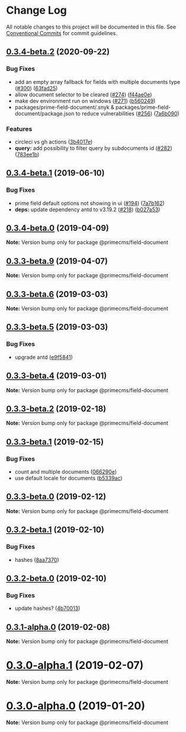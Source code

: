 # Change Log

All notable changes to this project will be documented in this file.
See [Conventional Commits](https://conventionalcommits.org) for commit guidelines.

## [0.3.4-beta.2](https://github.com/birkir/prime/tree/master/packages/prime-field-document/compare/v0.3.4-beta.1...v0.3.4-beta.2) (2020-09-22)

### Bug Fixes

- add an empty array fallback for fields with multiple documents type ([#300](https://github.com/birkir/prime/tree/master/packages/prime-field-document/issues/300)) ([63fad25](https://github.com/birkir/prime/tree/master/packages/prime-field-document/commit/63fad25))
- allow document selector to be cleared ([#274](https://github.com/birkir/prime/tree/master/packages/prime-field-document/issues/274)) ([f44ae0e](https://github.com/birkir/prime/tree/master/packages/prime-field-document/commit/f44ae0e))
- make dev environment run on windows ([#271](https://github.com/birkir/prime/tree/master/packages/prime-field-document/issues/271)) ([b560249](https://github.com/birkir/prime/tree/master/packages/prime-field-document/commit/b560249))
- packages/prime-field-document/.snyk & packages/prime-field-document/package.json to reduce vulnerabilities ([#256](https://github.com/birkir/prime/tree/master/packages/prime-field-document/issues/256)) ([7a6b090](https://github.com/birkir/prime/tree/master/packages/prime-field-document/commit/7a6b090))

### Features

- circleci vs gh actions ([3b4017e](https://github.com/birkir/prime/tree/master/packages/prime-field-document/commit/3b4017e))
- **query:** add possibility to filter query by subdocuments id ([#282](https://github.com/birkir/prime/tree/master/packages/prime-field-document/issues/282)) ([783ee1b](https://github.com/birkir/prime/tree/master/packages/prime-field-document/commit/783ee1b))

## [0.3.4-beta.1](https://github.com/birkir/prime/tree/master/packages/prime-field-document/compare/v0.3.4-beta.0...v0.3.4-beta.1) (2019-06-10)

### Bug Fixes

- prime field default options not showing in ui ([#194](https://github.com/birkir/prime/tree/master/packages/prime-field-document/issues/194)) ([7a7b162](https://github.com/birkir/prime/tree/master/packages/prime-field-document/commit/7a7b162))
- **deps:** update dependency antd to v3.19.2 ([#218](https://github.com/birkir/prime/tree/master/packages/prime-field-document/issues/218)) ([b027a53](https://github.com/birkir/prime/tree/master/packages/prime-field-document/commit/b027a53))

## [0.3.4-beta.0](https://github.com/birkir/prime/tree/master/packages/prime-field-document/compare/v0.3.3-beta.9...v0.3.4-beta.0) (2019-04-09)

**Note:** Version bump only for package @primecms/field-document

## [0.3.3-beta.9](https://github.com/birkir/prime/tree/master/packages/prime-field-document/compare/v0.3.3-beta.8...v0.3.3-beta.9) (2019-04-07)

**Note:** Version bump only for package @primecms/field-document

## [0.3.3-beta.6](https://github.com/birkir/prime/tree/master/packages/prime-field-document/compare/v0.3.3-beta.5...v0.3.3-beta.6) (2019-03-03)

**Note:** Version bump only for package @primecms/field-document

## [0.3.3-beta.5](https://github.com/birkir/prime/tree/master/packages/prime-field-document/compare/v0.3.3-beta.4...v0.3.3-beta.5) (2019-03-03)

### Bug Fixes

- upgrade antd ([e9f5841](https://github.com/birkir/prime/tree/master/packages/prime-field-document/commit/e9f5841))

## [0.3.3-beta.4](https://github.com/birkir/prime/tree/master/packages/prime-field-document/compare/v0.3.3-beta.3...v0.3.3-beta.4) (2019-03-01)

**Note:** Version bump only for package @primecms/field-document

## [0.3.3-beta.2](https://github.com/birkir/prime/tree/master/packages/prime-field-document/compare/v0.3.3-beta.1...v0.3.3-beta.2) (2019-02-18)

**Note:** Version bump only for package @primecms/field-document

## [0.3.3-beta.1](https://github.com/birkir/prime/tree/master/packages/prime-field-document/compare/v0.3.3-beta.0...v0.3.3-beta.1) (2019-02-15)

### Bug Fixes

- count and multiple documents ([066290e](https://github.com/birkir/prime/tree/master/packages/prime-field-document/commit/066290e))
- use default locale for documents ([b5339ac](https://github.com/birkir/prime/tree/master/packages/prime-field-document/commit/b5339ac))

## [0.3.3-beta.0](https://github.com/birkir/prime/tree/master/packages/prime-field-document/compare/v0.3.2-beta.9...v0.3.3-beta.0) (2019-02-12)

**Note:** Version bump only for package @primecms/field-document

## [0.3.2-beta.1](https://github.com/birkir/prime/tree/master/packages/prime-field-document/compare/v0.3.2-beta.0...v0.3.2-beta.1) (2019-02-10)

### Bug Fixes

- hashes ([8aa7370](https://github.com/birkir/prime/tree/master/packages/prime-field-document/commit/8aa7370))

## [0.3.2-beta.0](https://github.com/birkir/prime/tree/master/packages/prime-field-document/compare/v0.3.1-alpha.0...v0.3.2-beta.0) (2019-02-10)

### Bug Fixes

- update hashes? ([4b70013](https://github.com/birkir/prime/tree/master/packages/prime-field-document/commit/4b70013))

## [0.3.1-alpha.0](https://github.com/birkir/prime/tree/master/packages/prime-field-document/compare/v0.3.0-alpha.5...v0.3.1-alpha.0) (2019-02-08)

**Note:** Version bump only for package @primecms/field-document

# [0.3.0-alpha.1](https://github.com/birkir/prime/tree/master/packages/prime-field-document/compare/v0.3.0-alpha.0...v0.3.0-alpha.1) (2019-02-07)

**Note:** Version bump only for package @primecms/field-document

# [0.3.0-alpha.0](https://github.com/birkir/prime/tree/master/packages/prime-field-document/compare/v0.2.21...v0.3.0-alpha.0) (2019-01-20)

**Note:** Version bump only for package @primecms/field-document
